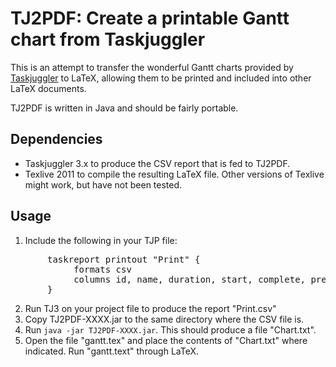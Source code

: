 TJ2PDF: Create a printable Gantt chart from Taskjuggler
=======================================================

This is an attempt to transfer the wonderful Gantt charts provided by
[Taskjuggler](http://www.taskjuggler.org/) to LaTeX, allowing them to be
printed and included into other LaTeX documents.

TJ2PDF is written in Java and should be fairly portable.

Dependencies
------------
* Taskjuggler 3.x to produce the CSV report that is fed to TJ2PDF.
* Texlive 2011 to compile the resulting LaTeX file. Other versions of
  Texlive might work, but have not been tested.

Usage
-----
1. Include the following in your TJP file:
<pre>
       taskreport printout "Print" {
            formats csv
            columns id, name, duration, start, complete, precursors
       }
</pre>
2. Run TJ3 on your project file to produce the report "Print.csv"
3. Copy TJ2PDF-XXXX.jar to the same directory where the CSV file is.
4. Run `java -jar TJ2PDF-XXXX.jar`. This should produce a file
   "Chart.txt".
5. Open the file "gantt.tex" and place the contents of "Chart.txt" where
   indicated. Run "gantt.text" through LaTeX.
